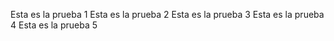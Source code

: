 Esta es la prueba 1
Esta es la prueba 2
Esta es la prueba 3
Esta es la prueba 4
Esta es la prueba 5
